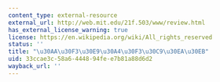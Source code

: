 ```yaml
---
content_type: external-resource
external_url: http://web.mit.edu/21f.503/www/review.html
has_external_license_warning: true
license: https://en.wikipedia.org/wiki/All_rights_reserved
status: ''
title: "\u30AA\u30F3\u30E9\u30A4\u30F3\u30C9\u30EA\u30EB"
uid: 33ccae3c-58a6-4448-94fe-e7b81a88d6d2
wayback_url: ''
---
```

